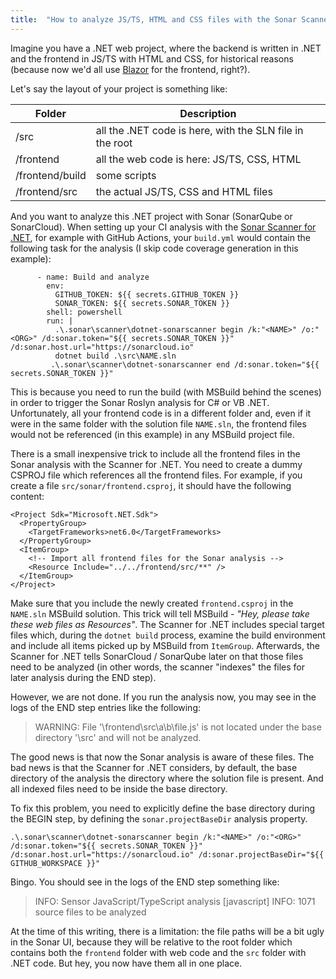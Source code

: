 ```yaml
---
title:  "How to analyze JS/TS, HTML and CSS files with the Sonar Scanner for .NET"
---
```


Imagine you have a .NET web project, where the backend is written in .NET and the frontend in JS/TS with HTML and CSS, for historical reasons (because now we'd all use [Blazor](https://dotnet.microsoft.com/en-us/apps/aspnet/web-apps/blazor) for the frontend, right?).

Let's say the layout of your project is something like:


| Folder  | Description |
| ------------- | ------------- |
| /src  | all the .NET code is here, with the SLN file in the root |
| /frontend  | all the web code is here: JS/TS, CSS, HTML |
| /frontend/build  | some scripts |
| /frontend/src | the actual JS/TS, CSS and HTML files |

And you want to analyze this .NET project with Sonar (SonarQube or SonarCloud). When setting up your CI analysis with the [Sonar Scanner for .NET](http://redirect.sonarsource.com/doc/msbuild-sq-runner.html), for example with GitHub Actions, your `build.yml` would contain the following task for the analysis (I skip code coverage generation in this example):

```
      - name: Build and analyze
        env:
          GITHUB_TOKEN: ${{ secrets.GITHUB_TOKEN }}
          SONAR_TOKEN: ${{ secrets.SONAR_TOKEN }}
        shell: powershell
        run: |
          .\.sonar\scanner\dotnet-sonarscanner begin /k:"<NAME>" /o:"<ORG>" /d:sonar.token="${{ secrets.SONAR_TOKEN }}" /d:sonar.host.url="https://sonarcloud.io"
          dotnet build .\src\NAME.sln
         .\.sonar\scanner\dotnet-sonarscanner end /d:sonar.token="${{ secrets.SONAR_TOKEN }}"
```

This is because you need to run the build (with MSBuild behind the scenes) in order to trigger the Sonar Roslyn analysis for C# or VB .NET. Unfortunately, all your frontend code is in a different folder and, even if it were in the same folder with the solution file `NAME.sln`, the frontend files would not be referenced (in this example) in any MSBuild project file.

There is a small inexpensive trick to include all the frontend files in the Sonar analysis with the Scanner for .NET. You need to create a dummy CSPROJ file which references all the frontend files. For example, if you create a file `src/sonar/frontend.csproj`, it should have the following content:

```
<Project Sdk="Microsoft.NET.Sdk">
  <PropertyGroup>
    <TargetFrameworks>net6.0</TargetFrameworks>
  </PropertyGroup>
  <ItemGroup>
    <!-- Import all frontend files for the Sonar analysis -->
    <Resource Include="../../frontend/src/**" />
  </ItemGroup>
</Project>
```

Make sure that you include the newly created `frontend.csproj` in the `NAME.sln` MSBuild solution. This trick will tell MSBuild - _"Hey, please take these web files as Resources"_. The Scanner for .NET includes special target files which, during the `dotnet build` process, examine the build environment and include all items picked up by MSBuild from `ItemGroup`. Afterwards, the Scanner for .NET tells SonarCloud / SonarQube later on that those files need to be analyzed (in other words, the scanner "indexes" the files for later analysis during the END step).

However, we are not done. If you run the analysis now, you may see in the logs of the END step entries like the following:


> WARNING: File '<WORKSPACE>\frontend\src\a\b\file.js' is not located under the base directory '<WORKSPACE>\src' and will not be analyzed.

The good news is that now the Sonar analysis is aware of these files. The bad news is that the Scanner for .NET considers, by default, the base directory of the analysis the directory where the solution file is present. And all indexed files need to be inside the base directory.

To fix this problem, you need to explicitly define the base directory during the BEGIN step, by defining the `sonar.projectBaseDir` analysis property.

```
.\.sonar\scanner\dotnet-sonarscanner begin /k:"<NAME>" /o:"<ORG>" /d:sonar.token="${{ secrets.SONAR_TOKEN }}" /d:sonar.host.url="https://sonarcloud.io" /d:sonar.projectBaseDir="${{ GITHUB_WORKSPACE }}"
```

Bingo. You should see in the logs of the END step something like:

> INFO: Sensor JavaScript/TypeScript analysis [javascript]
INFO: 1071 source files to be analyzed

At the time of this writing, there is a limitation: the file paths will be a bit ugly in the Sonar UI, because they will be relative to the root folder which contains both the `frontend` folder with web code and the `src` folder with .NET code. But hey, you now have them all in one place.
